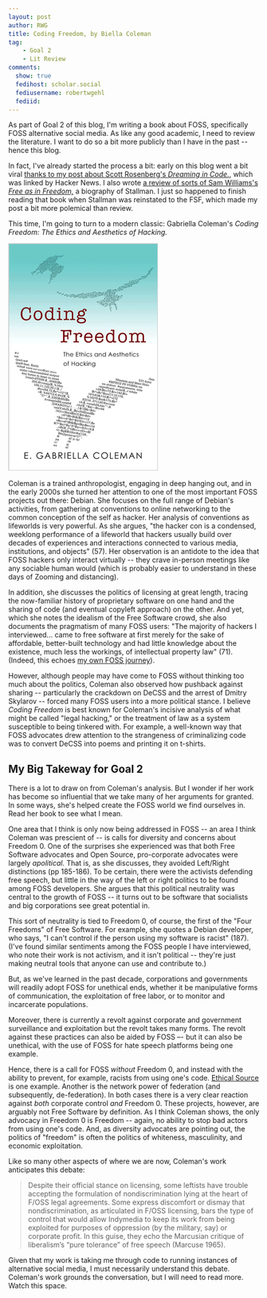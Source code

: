 ```yaml
---
layout: post
author: RWG
title: Coding Freedom, by Biella Coleman
tag:
    - Goal 2
    - Lit Review
comments: 
  show: true
  fedihost: scholar.social
  fediusername: robertwgehl
  fediid:
---
```

As part of Goal 2 of this blog, I'm writing a book about FOSS, specifically FOSS alternative social media. As like any good academic, I need to review the literature. I want to do so a bit more publicly than I have in the past -- hence this blog.

In fact, I've already started the process a bit: early on this blog went a bit viral [thanks to my post about Scott Rosenberg's *Dreaming in Code.*](2020/12/06/Dreaming-In-Code.html), which was linked by Hacker News. I also wrote [a review of sorts of Sam Williams's *Free as in Freedom,*](2021/03/28/RMMess.html) a biography of Stallman. I just so happened to finish reading that book when Stallman was reinstated to the FSF, which made my post a bit more polemical than review.

This time, I'm going to turn to a modern classic: Gabriella Coleman's *Coding Freedom: The Ethics and Aesthetics of Hacking.*

![coleman.gif](/assets/images/coleman.gif)
<!-- more -->

Coleman is a trained anthropologist, engaging in deep hanging out, and in the early 2000s she turned her attention to one of the most important FOSS projects out there: Debian. She focuses on the full range of Debian's activities, from gathering at conventions to online networking to the common conception of the self as hacker. Her analysis of conventions as lifeworlds is very powerful. As she argues, "the hacker con is a condensed, weeklong performance of a lifeworld that hackers usually build over decades of experiences and interactions connected to various media, institutions, and objects" (57). Her observation is an antidote to the idea that FOSS hackers only interact virtually -- they crave in-person meetings like any sociable human would (which is probably easier to understand in these days of Zooming and distancing).

In addition, she discusses the politics of licensing at great length, tracing the now-familiar history of proprietary software on one hand and the sharing of code (and eventual copyleft approach) on the other. And yet, which she notes the idealism of the Free Software crowd, she also documents the pragmatism of many FOSS users: "The majority of hackers I interviewed... came to free software at first merely for the sake of affordable, better-built technology and had little knowledge about the existence, much less the workings, of intellectual property law" (71). (Indeed, this echoes [my own FOSS journey](2020/12/15/FOSS-Journey.html)).

However, although people may have come to FOSS without thinking too much about the politics, Coleman also observed how pushback against sharing -- particularly the crackdown on DeCSS and the arrest of Dmitry Skylarov -- forced many FOSS users into a more political stance. I believe *Coding Freedom* is best known for Coleman's incisive analysis of what might be called "legal hacking," or the treatment of law as a system susceptible to being tinkered with. For example, a well-known way that FOSS advocates drew attention to the strangeness of criminalizing code was to convert DeCSS into poems and printing it on t-shirts.

## My Big Takeway for Goal 2
There is a lot to draw on from Coleman's analysis. But I wonder if her work has become so influential that we take many of her arguments for granted. In some ways, she's helped create the FOSS world we find ourselves in. Read her book to see what I mean.

One area that I think is only now being addressed in FOSS -- an area I think Coleman was prescient of -- is calls for diversity and concerns about Freedom 0. One of the surprises she experienced was that both Free Software advocates and Open Source, pro-corporate advocates were largely *apolitical.* That is, as she discusses, they avoided Left/Right distinctions (pp 185-186). To be certain, there were the activists defending free speech, but little in the way of the left or right politics to be found among FOSS developers. She argues that this political neutrality was central to the growth of FOSS -- it turns out to be software that socialists and big corporations see great potential in.

This sort of neutrality is tied to Freedom 0, of course, the first of the "Four Freedoms" of Free Software. For example, she quotes a Debian developer, who says, "I can't control if the person using my software is racist" (187). (I've found similar sentiments among the FOSS people I have interviewed, who note their work is not activism, and it isn't political -- they're just making neutral tools that anyone can use and contribute to.)

But, as we've learned in the past decade, corporations and governments will readily adopt FOSS for unethical ends, whether it be manipulative forms of communication, the exploitation of free labor, or to monitor and incarcerate populations.

Moreover, there is currently a revolt against corporate and government surveillance and exploitation but the revolt takes many forms. The revolt against these practices can also be aided by FOSS –- but it can also be unethical, with the use of FOSS for hate speech platforms being one example.

Hence, there is a call for FOSS *without* Freedom 0, and instead with the ability to prevent, for example, racists from using one's code. [Ethical Source](https://ethicalsource.dev/) is one example. Another is the network power of federation (and subsequently, de-federation). In both cases there is a very clear reaction against *both* corporate control *and* Freedom 0. These projects, however, are arguably not Free Software by definition. As I think Coleman shows, the only advocacy in Freedom 0 is Freedom -- again, no ability to stop bad actors from using one's code. And, as diversity advocates are pointing out, the politics of "freedom" is often the politics of whiteness, masculinity, and economic exploitation.

Like so many other aspects of where we are now, Coleman's work anticipates this debate:

<blockquote>Despite their official stance on licensing, some leftists have trouble accepting the formulation of nondiscrimination lying at the heart of F/OSS legal agreements. Some express discomfort or dismay that nondiscrimination, as articulated in F/OSS licensing, bars the type of control that would allow Indymedia to keep its work from being exploited for purposes of oppression (by the military, say) or corporate profit. In this guise, they echo the Marcusian critique of liberalism’s “pure tolerance” of free speech (Marcuse 1965).</blockquote>

Given that my work is taking me through code to running instances of alternative social media, I must necessarily understand this debate. Coleman's work grounds the conversation, but I will need to read more. Watch this space.
